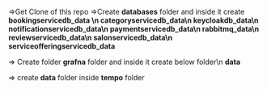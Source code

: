=>Get Clone of this repo 
=>Create **databases** folder and inside it create 
    **bookingservicedb_data \n
   categoryservicedb_data\n
   keycloakdb_data\n
   notificationservicedb_data\n
   paymentservicedb_data\n
   rabbitmq_data\n
   reviewservicedb_data\n
   salonservicedb_data\n
   serviceofferingservicedb_data**

=> Create folder **grafna** folder and inside it create below folder\n
    **data** 

=> create **data** folder inside **tempo** folder
